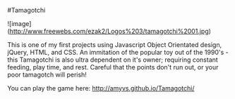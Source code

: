 #Tamagotchi

![image] (http://www.freewebs.com/ezak2/Logos%203/tamagotchi%2001.jpg)

This is one of my first projects using Javascript Object Orientated design, jQuery, HTML, and CSS. An immitation of the popular toy out of the 1990's - this Tamagotchi is also ultra dependent on it's owner; requiring constant feeding, play time, and rest. Careful that the points don't run out, or your poor tamagotch will perish!

You can play the game here: http://amyvs.github.io/Tamagotchi/

